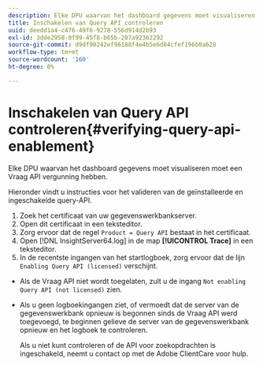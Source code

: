 ```yaml
---
description: Elke DPU waarvan het dashboard gegevens moet visualiseren moet een Vraag API vergunning hebben.
title: Inschakelen van Query API controleren
uuid: deedd1a4-c476-49f6-9278-556d914d2b93
exl-id: 3dde2958-0f99-45f8-b65b-207a92362292
source-git-commit: d9df90242ef96188f4e4b5e6d04cfef196b0a628
workflow-type: tm+mt
source-wordcount: '160'
ht-degree: 0%

---
```


# Inschakelen van Query API controleren{#verifying-query-api-enablement}

Elke DPU waarvan het dashboard gegevens moet visualiseren moet een Vraag API vergunning hebben.

Hieronder vindt u instructies voor het valideren van de geïnstalleerde en ingeschakelde query-API.

1. Zoek het certificaat van uw gegevenswerkbankserver.
1. Open dit certificaat in een teksteditor.
1. Zorg ervoor dat de regel `Product = Query API` bestaat in het certificaat.
1. Open [!DNL InsightServer64.log] in de map **[!UICONTROL Trace]** in een teksteditor.
1. In de recentste ingangen van het startlogboek, zorg ervoor dat de lijn `Enabling Query API (licensed)` verschijnt.

* Als de Vraag API niet wordt toegelaten, zult u de ingang `Not enabling Query API (not licensed)` zien.
* Als u geen logboekingangen ziet, of vermoedt dat de server van de gegevenswerkbank opnieuw is begonnen sinds de Vraag API werd toegevoegd, te beginnen gelieve de server van de gegevenswerkbank opnieuw en het logboek te controleren.

   Als u niet kunt controleren of de API voor zoekopdrachten is ingeschakeld, neemt u contact op met de Adobe ClientCare voor hulp.
